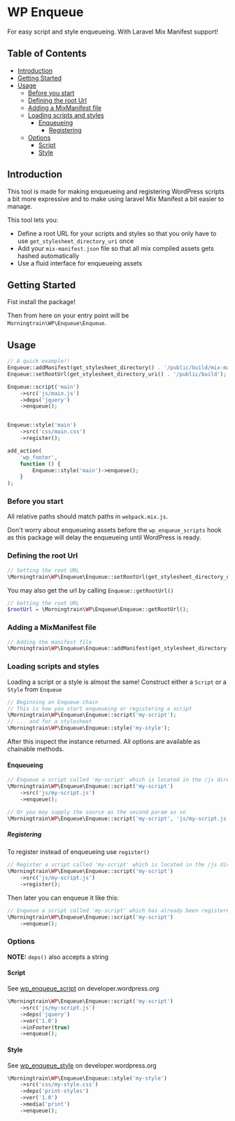 # WP Enqueue

For easy script and style enqueueing. With Laravel Mix Manifest support!

## Table of Contents

- [Introduction](#introduction)
- [Getting Started](#getting-started)
- [Usage](#usage)
    - [Before you start](#before-you-start)
    - [Defining the root Url](#defining-the-root-url)
    - [Adding a MixManifest file](#adding-a-mixmanifest-file)
    - [Loading scripts and styles](#loading-scripts-and-styles)
        - [Enqueueing](#enqueueing)
            - [Registering](#registering)
    - [Options](#options)
        - [Script](#script)
        - [Style](#style)

## Introduction

This tool is made for making enqueueing and registering WordPress scripts a bit more expressive and to make using
laravel Mix Manifest a bit easier to manage.

This tool lets you:

- Define a root URL for your scripts and styles so that you only have to use `get_stylesheet_directory_uri` once
- Add your `mix-manifest.json` file so that all mix compiled assets gets hashed automatically
- Use a fluid interface for enqueueing assets

## Getting Started

Fist install the package!

Then from here on your entry point will be `Morningtrain\WP\Enqueue\Enqueue`.

## Usage

```php
// A quick example!!
Enqueue::addManifest(get_stylesheet_directory() . '/public/build/mix-manifest.json');
Enqueue::setRootUrl(get_stylesheet_directory_uri() . '/public/build');

Enqueue::script('main')
    ->src('js/main.js')
    ->deps('jquery')
    ->enqueue();


Enqueue::style('main')
    ->src('css/main.css')
    ->register();

add_action(
    'wp_footer',
    function () {
        Enqueue::style('main')->enqueue();
    }
);
```

### Before you start

All relative paths should match paths in `webpack.mix.js`.

Don't worry about enqueueing assets before the `wp_enqueue_scripts` hook as this package will delay the enqueueing until
WordPress is ready.

### Defining the root Url

```php
// Setting the root URL
\Morningtrain\WP\Enqueue\Enqueue::setRootUrl(get_stylesheet_directory_uri() . '/public/build');
```

You may also get the url by calling `Enqueue::getRootUrl()`
```php
// Getting the root URL
$rootUrl = \Morningtrain\WP\Enqueue\Enqueue::getRootUrl();
```

### Adding a MixManifest file

```php
// Adding the manifest file
\Morningtrain\WP\Enqueue\Enqueue::addManifest(get_stylesheet_directory() . '/public/build/mix-manifest.json');
```

### Loading scripts and styles

Loading a script or a style is almost the same!
Construct either a `Script` or a `Style` from `Enqueue`

```php
// Beginning an Enqueue chain
// This is how you start enqueueing or registering a script
\Morningtrain\WP\Enqueue\Enqueue::script('my-script');
// ... and for a stylesheet
\Morningtrain\WP\Enqueue\Enqueue::style('my-style');
```

After this inspect the instance returned. All options are available as chainable methods.

#### Enqueueing

```php
// Enqueue a script called 'my-script' which is located in the /js directory
\Morningtrain\WP\Enqueue\Enqueue::script('my-script')
    ->src('js/my-script.js')
    ->enqueue();

// Or you may supply the source as the second param as so
\Morningtrain\WP\Enqueue\Enqueue::script('my-script', 'js/my-script.js');
```

##### Registering

To register instead of enqueueing use `register()`

```php
// Register a script called 'my-script' which is located in the /js directory
\Morningtrain\WP\Enqueue\Enqueue::script('my-script')
    ->src('js/my-script.js')
    ->register();
```

Then later you can enqueue it like this:

```php
// Enqueue a script called 'my-script' which has already been registered
\Morningtrain\WP\Enqueue\Enqueue::script('my-script')
    ->enqueue();
```

### Options

**NOTE:** `deps()` also accepts a string

#### Script

See [wp_enqueue_script](https://developer.wordpress.org/reference/functions/wp_enqueue_script/) on
developer.wordpress.org

```php
\Morningtrain\WP\Enqueue\Enqueue::script('my-script')
    ->src('js/my-script.js')
    ->deps('jquery')
    ->ver('1.0')
    ->inFooter(true)
    ->enqueue();
```

#### Style

See [wp_enqueue_style](https://developer.wordpress.org/reference/functions/wp_enqueue_style/) on developer.wordpress.org

```php
\Morningtrain\WP\Enqueue\Enqueue::style('my-style')
    ->src('css/my-style.css')
    ->deps('print-styles')
    ->ver('1.0')
    ->media('print')
    ->enqueue();
```
